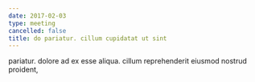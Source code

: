 ```yaml
---
date: 2017-02-03
type: meeting
cancelled: false
title: do pariatur. cillum cupidatat ut sint
---
```

pariatur. dolore ad ex esse aliqua. cillum reprehenderit eiusmod nostrud proident,